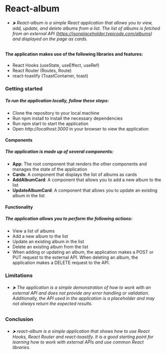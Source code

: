# React-album

- ###### ⮞ React-album is a simple React application that allows you to view, add, update, and delete albums from a list. The list of albums is fetched from an external API (https://jsonplaceholder.typicode.com/albums) and displayed on the page as cards.

#### The application makes use of the following libraries and features:

- React Hooks (useState, useEffect, useRef)
- React Router (Routes, Route)
- react-toastify (ToastContainer, toast)

### Getting started

##### To run the application locally, follow these steps:

- Clone the repository to your local machine
- Run npm install to install the necessary dependencies
- Run npm start to start the application
- Open _http://localhost:3000_ in your browser to view the application

#### Components

##### The application is made up of several components:

- **App**: The root component that renders the other components and manages the state of the application
- **Cards**: A component that displays the list of albums as cards
- **AddAlbumCard**: A component that allows you to add a new album to the list
- **UpdateAlbumCard**: A component that allows you to update an existing album in the list

#### Functionality

##### The application allows you to perform the following actions:

- View a list of albums
- Add a new album to the list
- Update an existing album in the list
- Delete an existing album from the list
- When adding or updating an album, the application makes a POST or PUT request to the external API. When deleting an album, the application makes a DELETE request to the API.

### Limitations

- ###### ⮞ The application is a simple demonstration of how to work with an external API and does not provide any error handling or validation. Additionally, the API used in the application is a placeholder and may not always return the expected results.

### Conclusion

- ###### ⮞ react-album is a simple application that shows how to use React Hooks, React Router and react-toastify. It is a good starting point for learning how to work with external APIs and use common React libraries.
